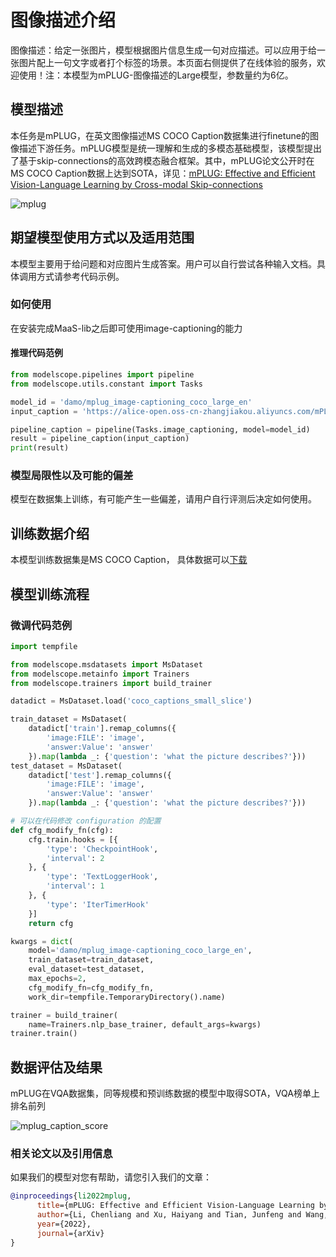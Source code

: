 
# 图像描述介绍
图像描述：给定一张图片，模型根据图片信息生成一句对应描述。可以应用于给一张图片配上一句文字或者打个标签的场景。本页面右侧提供了在线体验的服务，欢迎使用！注：本模型为mPLUG-图像描述的Large模型，参数量约为6亿。

## 模型描述

本任务是mPLUG，在英文图像描述MS COCO Caption数据集进行finetune的图像描述下游任务。mPLUG模型是统一理解和生成的多模态基础模型，该模型提出了基于skip-connections的高效跨模态融合框架。其中，mPLUG论文公开时在MS COCO Caption数据上达到SOTA，详见：[mPLUG: Effective and Efficient Vision-Language Learning by Cross-modal Skip-connections](https://arxiv.org/abs/2205.12005)

![mplug](./resources/model.png)


## 期望模型使用方式以及适用范围
本模型主要用于给问题和对应图片生成答案。用户可以自行尝试各种输入文档。具体调用方式请参考代码示例。

### 如何使用
在安装完成MaaS-lib之后即可使用image-captioning的能力

#### 推理代码范例
```python
from modelscope.pipelines import pipeline
from modelscope.utils.constant import Tasks

model_id = 'damo/mplug_image-captioning_coco_large_en'
input_caption = 'https://alice-open.oss-cn-zhangjiakou.aliyuncs.com/mPLUG/image_captioning.png'

pipeline_caption = pipeline(Tasks.image_captioning, model=model_id)
result = pipeline_caption(input_caption)
print(result)

```

### 模型局限性以及可能的偏差
模型在数据集上训练，有可能产生一些偏差，请用户自行评测后决定如何使用。

## 训练数据介绍
本模型训练数据集是MS COCO Caption， 具体数据可以[下载](https://cocodataset.org)

## 模型训练流程

### 微调代码范例

```python
import tempfile

from modelscope.msdatasets import MsDataset
from modelscope.metainfo import Trainers
from modelscope.trainers import build_trainer

datadict = MsDataset.load('coco_captions_small_slice')

train_dataset = MsDataset(
    datadict['train'].remap_columns({
        'image:FILE': 'image',
        'answer:Value': 'answer'
    }).map(lambda _: {'question': 'what the picture describes?'}))
test_dataset = MsDataset(
    datadict['test'].remap_columns({
        'image:FILE': 'image',
        'answer:Value': 'answer'
    }).map(lambda _: {'question': 'what the picture describes?'}))

# 可以在代码修改 configuration 的配置
def cfg_modify_fn(cfg):
    cfg.train.hooks = [{
        'type': 'CheckpointHook',
        'interval': 2
    }, {
        'type': 'TextLoggerHook',
        'interval': 1
    }, {
        'type': 'IterTimerHook'
    }]
    return cfg

kwargs = dict(
    model='damo/mplug_image-captioning_coco_large_en',
    train_dataset=train_dataset,
    eval_dataset=test_dataset,
    max_epochs=2,
    cfg_modify_fn=cfg_modify_fn,
    work_dir=tempfile.TemporaryDirectory().name)

trainer = build_trainer(
    name=Trainers.nlp_base_trainer, default_args=kwargs)
trainer.train()
```

## 数据评估及结果
mPLUG在VQA数据集，同等规模和预训练数据的模型中取得SOTA，VQA榜单上排名前列

![mplug_caption_score](./resources/caption_exp.png)

### 相关论文以及引用信息
如果我们的模型对您有帮助，请您引入我们的文章：
```BibTeX
@inproceedings{li2022mplug,
      title={mPLUG: Effective and Efficient Vision-Language Learning by Cross-modal Skip-connections}, 
      author={Li, Chenliang and Xu, Haiyang and Tian, Junfeng and Wang, Wei and Yan, Ming and Bi, Bin and Ye, Jiabo and Chen, Hehong and Xu, Guohai and Cao, Zheng and Zhang, Ji and Huang, Songfang and Huang, Fei and Zhou, Jingren and Luo Si},
      year={2022},
      journal={arXiv}
}
```



